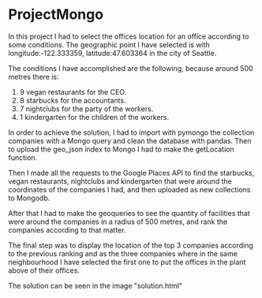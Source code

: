 # ProjectMongo

In this project I had to select the offices location for an office according to some conditions. The geographic point I have selected is with longitude:-122.333359, latitude:47.603364 in the city of Seattle.

The conditions I have accomplished are the following, because around 500 metres there is:
1. 9 vegan restaurants for the CEO.
2. 8 starbucks for the accountants.
3. 7 nightclubs for the party of the workers.
4. 1 kindergarten for the children of the workers.

In order to achieve the solution, I had to import with pymongo the collection companies with a Mongo query and clean the database with pandas. Then to upload the geo_json index to Mongo I had to make the getLocation function.

Then I made all the requests to the Google Places API to find the starbucks, vegan restaurants, nightclubs and kindergarten that were around the coordinates of the companies I had, and then uploaded as new collections to Mongodb. 

After that I had to make the geoqueries to see the quantity of facilities that were around the companies in a radius of 500 metres, and rank the companies according to that matter.

The final step was to display the location of the top 3 companies according to the previous ranking and as the three companies where in the same neighbourhood I have selected the first one to put the offices in the plant above of their offices.

The solution can be seen in the image "solution.html"